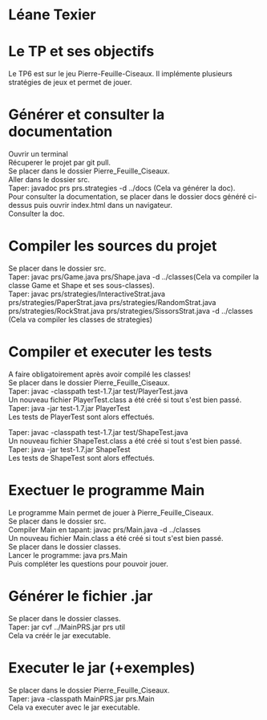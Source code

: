 # Léane Texier

# Le TP et ses objectifs             
Le TP6 est sur le jeu Pierre-Feuille-Ciseaux. Il implémente plusieurs stratégies de jeux et permet de jouer.


# Générer et consulter la documentation       
Ouvrir un terminal   
Récuperer le projet par git pull.    
Se placer dans le dossier Pierre_Feuille_Ciseaux.    
Aller dans le dossier src.      
Taper: javadoc prs prs.strategies -d ../docs (Cela va générer la doc).    
Pour consulter la documentation, se placer dans le dossier docs généré ci-dessus puis ouvrir index.html dans un navigateur.   
Consulter la doc.   


# Compiler les sources du projet           
Se placer dans le dossier src.   
Taper: javac prs/Game.java prs/Shape.java -d ../classes(Cela va compiler la classe Game et Shape et ses sous-classes).   
Taper: javac prs/strategies/InteractiveStrat.java prs/strategies/PaperStrat.java prs/strategies/RandomStrat.java prs/strategies/RockStrat.java prs/strategies/SissorsStrat.java -d ../classes    
(Cela va compiler les classes de strategies)    


# Compiler et executer les tests              
A faire obligatoirement après avoir compilé les classes!        
Se placer dans le dossier Pierre_Feuille_Ciseaux.     
Taper: javac -classpath test-1.7.jar test/PlayerTest.java            
Un nouveau fichier PlayerTest.class a été créé si tout s'est bien passé.    
Taper: java -jar test-1.7.jar PlayerTest    
Les tests de PlayerTest sont alors effectués.    

Taper: javac -classpath test-1.7.jar test/ShapeTest.java    
Un nouveau fichier ShapeTest.class a été créé si tout s'est bien passé.  
Taper: java -jar test-1.7.jar ShapeTest   
Les tests de ShapeTest sont alors effectués.   


# Exectuer le programme Main      
Le programme Main permet de jouer à Pierre_Feuille_Ciseaux.    
Se placer dans le dossier src.  
Compiler Main en tapant: javac prs/Main.java -d ../classes    
Un nouveau fichier Main.class a été créé si tout s'est bien passé.    
Se placer dans le dossier classes.   
Lancer le programme: java prs.Main    
Puis compléter les questions pour pouvoir jouer.    


# Générer le fichier .jar              
Se placer dans le dossier classes.    
Taper: jar cvf ../MainPRS.jar prs util     
Cela va créér le jar executable.    


# Executer le jar (+exemples)           
Se placer dans le dossier Pierre_Feuille_Ciseaux.    
Taper: java -classpath MainPRS.jar prs.Main       
Cela va executer avec le jar executable.    
